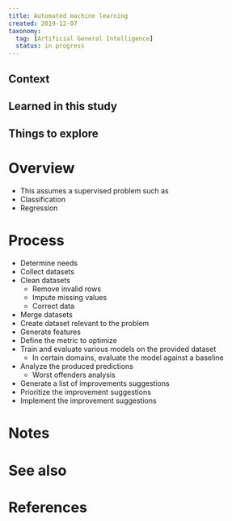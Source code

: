 ```yaml
---
title: Automated machine learning
created: 2019-12-07
taxonomy:
  tag: [Artificial General Intelligence]
  status: in progress
---
```


## Context

## Learned in this study

## Things to explore

# Overview
* This assumes a supervised problem such as
* Classification
* Regression

# Process
* Determine needs
* Collect datasets
* Clean datasets
	* Remove invalid rows
	* Impute missing values
	* Correct data
* Merge datasets
* Create dataset relevant to the problem
* Generate features
* Define the metric to optimize
* Train and evaluate various models on the provided dataset
	* In certain domains, evaluate the model against a baseline
* Analyze the produced predictions
	* Worst offenders analysis
* Generate a list of improvements suggestions
* Prioritize the improvement suggestions
* Implement the improvement suggestions

# Notes

# See also

# References
